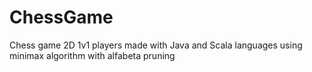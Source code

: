 # ChessGame
 Chess game 2D 1v1 players made with Java and Scala languages using minimax algorithm with alfabeta pruning
